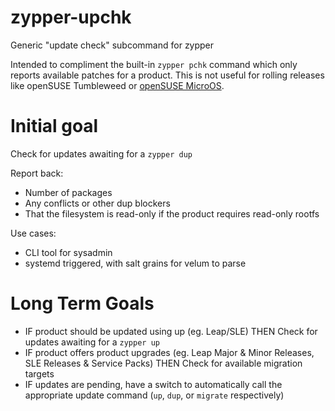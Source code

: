 # zypper-upchk
Generic "update check" subcommand for zypper

Intended to compliment the built-in `zypper pchk` command which only reports available patches for a product.
This is not useful for rolling releases like openSUSE Tumbleweed or [openSUSE MicroOS](http://en.opensuse.org/Kubic:MicroOS).

# Initial goal

Check for updates awaiting for a `zypper dup`

Report back:
* Number of packages
* Any conflicts or other dup blockers
* That the filesystem is read-only if the product requires read-only rootfs

Use cases:
* CLI tool for sysadmin
* systemd triggered, with salt grains for velum to parse

# Long Term Goals

* IF product should be updated using up (eg. Leap/SLE) THEN Check for updates awaiting for a `zypper up`
* IF product offers product upgrades (eg. Leap Major & Minor Releases, SLE Releases & Service Packs) THEN Check for available migration targets
* IF updates are pending, have a switch to automatically call the appropriate update command (`up`, `dup`, or `migrate` respectively)
